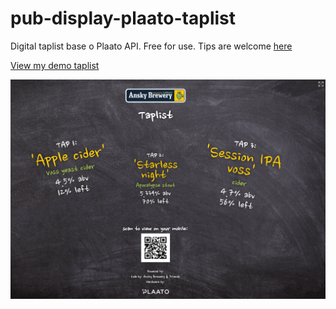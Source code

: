 # pub-display-plaato-taplist

Digital taplist base o Plaato API.
Free for use.
Tips are welcome [here](http://bit.ly/tipjar_ansky5)

[View my demo taplist](http://ansky.co.il/taplist/ )

![Demo screeshot](https://github.com/Philusha1983/pub-display-plaato-taplist/blob/master/images/Screen%20Shot%202021-03-24%20at%208.09.20.png)







